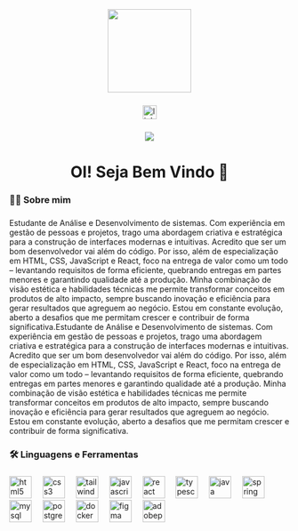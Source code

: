 <div align="center">
  <img height="150" src="https://user-images.githubusercontent.com/74038190/229223156-0cbdaba9-3128-4d8e-8719-b6b4cf741b67.gif"  />
</div>

###

<div align="center">
  <a href="https://www.linkedin.com/in/devtaciomachado/" target="_blank">
    <img src="https://img.shields.io/static/v1?message=LinkedIn&logo=linkedin&label=&color=0077B5&logoColor=white&labelColor=&style=for-the-badge" height="25" alt="linkedin logo"  />
  </a>
</div>

###

<div align="center">
  <img src="https://visitor-badge.laobi.icu/badge?page_id=devtatomachado.devtatomachado&"  />
</div>

###

<h1 align="center">OI! Seja Bem Vindo 👋</h1>

###

<h3 align="left">👩‍💻 Sobre mim</h3>

###

<p align="left">Estudante de Análise e Desenvolvimento de sistemas. Com experiência em gestão de pessoas e projetos, trago uma abordagem criativa e estratégica para a construção de interfaces modernas e intuitivas.
Acredito que ser um bom desenvolvedor vai além do código. Por isso, além de especialização em HTML, CSS, JavaScript e React, foco na entrega de valor como um todo – levantando requisitos de forma eficiente, quebrando entregas em partes menores e garantindo qualidade até a produção. Minha combinação de visão estética e habilidades técnicas me permite transformar conceitos em produtos de alto impacto, sempre buscando inovação e eficiência para gerar resultados que agreguem ao negócio.
Estou em constante evolução, aberto a desafios que me permitam crescer e contribuir de forma significativa.Estudante de Análise e Desenvolvimento de sistemas. Com experiência em gestão de pessoas e projetos, trago uma abordagem criativa e estratégica para a construção de interfaces modernas e intuitivas. Acredito que ser um bom desenvolvedor vai além do código. Por isso, além de especialização em HTML, CSS, JavaScript e React, foco na entrega de valor como um todo – levantando requisitos de forma eficiente, quebrando entregas em partes menores e garantindo qualidade até a produção. Minha combinação de visão estética e habilidades técnicas me permite transformar conceitos em produtos de alto impacto, sempre buscando inovação e eficiência para gerar resultados que agreguem ao negócio. Estou em constante evolução, aberto a desafios que me permitam crescer e contribuir de forma significativa.</p>



<h3 align="left">🛠 Linguagens e Ferramentas</h3>

###

<div align="left">
  <img src="https://cdn.jsdelivr.net/gh/devicons/devicon/icons/html5/html5-original.svg" height="40" alt="html5 logo"  />
  <img width="12" />
  <img src="https://cdn.jsdelivr.net/gh/devicons/devicon/icons/css3/css3-original.svg" height="40" alt="css3 logo"  />
  <img width="12" />
  <img src="https://cdn.jsdelivr.net/gh/devicons/devicon/icons/tailwindcss/tailwindcss-original-wordmark.svg" height="40" alt="tailwindcss logo"  />
  <img width="12" />
  <img src="https://cdn.jsdelivr.net/gh/devicons/devicon/icons/javascript/javascript-original.svg" height="40" alt="javascript logo"  />
  <img width="12" />
  <img src="https://cdn.jsdelivr.net/gh/devicons/devicon/icons/react/react-original.svg" height="40" alt="react logo"  />
  <img width="12" />
  <img src="https://cdn.jsdelivr.net/gh/devicons/devicon/icons/typescript/typescript-original.svg" height="40" alt="typescript logo"  />
  <img width="12" />
  <img src="https://cdn.jsdelivr.net/gh/devicons/devicon/icons/java/java-original.svg" height="40" alt="java logo"  />
  <img width="12" />
  <img src="https://cdn.jsdelivr.net/gh/devicons/devicon/icons/spring/spring-original.svg" height="40" alt="spring logo"  />
  <img width="12" />
  <img src="https://cdn.jsdelivr.net/gh/devicons/devicon/icons/mysql/mysql-original.svg" height="40" alt="mysql logo"  />
  <img width="12" />
  <img src="https://cdn.jsdelivr.net/gh/devicons/devicon/icons/postgresql/postgresql-original.svg" height="40" alt="postgresql logo"  />
  <img width="12" />
  <img src="https://cdn.jsdelivr.net/gh/devicons/devicon/icons/docker/docker-original.svg" height="40" alt="docker logo"  />
  <img width="12" />
  <img src="https://cdn.jsdelivr.net/gh/devicons/devicon/icons/figma/figma-original.svg" height="40" alt="figma logo"  />
  <img width="12" />
  <img src="https://skillicons.dev/icons?i=ps" height="40" alt="adobephotoshop logo"  />
</div>
